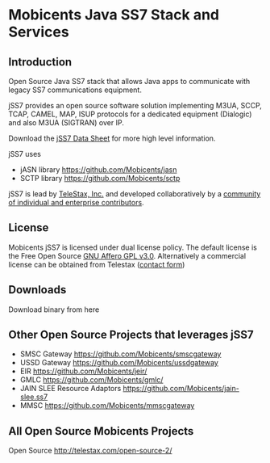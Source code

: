# Mobicents Java SS7 Stack and Services

## Introduction

Open Source Java SS7 stack that allows Java apps to communicate with legacy SS7 communications equipment. 

jSS7 provides an open source software solution implementing M3UA, SCCP, TCAP, CAMEL, MAP, ISUP protocols for a dedicated equipment (Dialogic) and also M3UA (SIGTRAN) over IP.

Download the [jSS7 Data Sheet](http://telestax.files.wordpress.com/2012/10/telscalejss7datasheet.pdf) for more high level information.

jSS7 uses 
* jASN library https://github.com/Mobicents/jasn 
* SCTP library https://github.com/Mobicents/sctp

jSS7 is lead by [TeleStax, Inc.](http://www.telestax.com/) and developed collaboratively by a [community of individual and enterprise contributors](http://www.telestax.com/open-source-2/acknowledgments/).

## License

Mobicents jSS7 is licensed under dual license policy. The default license is the Free Open Source [GNU Affero GPL v3.0](http://www.gnu.org/licenses/agpl-3.0.html). Alternatively a commercial license can be obtained from Telestax ([contact form](http://www.telestax.com/contactus/#InquiryForm))

## Downloads

Download binary from here

## Other Open Source Projects that leverages jSS7

*  SMSC Gateway https://github.com/Mobicents/smscgateway
*  USSD Gateway https://github.com/Mobicents/ussdgateway
*  EIR https://github.com/Mobicents/jeir/
*  GMLC https://github.com/Mobicents/gmlc/
*  JAIN SLEE Resource Adaptors https://github.com/Mobicents/jain-slee.ss7
*  MMSC https://github.com/Mobicents/mmscgateway

## All Open Source Mobicents Projects

Open Source http://telestax.com/open-source-2/
